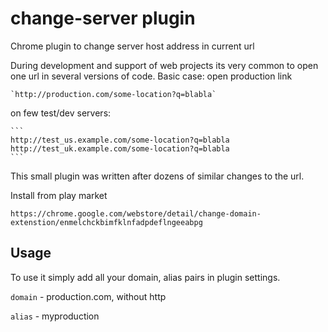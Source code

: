 change-server plugin
=====================

Chrome plugin to change server host address in current url

During development and support of web projects its very common to open one url
in several versions of code. 
Basic case: open production link 

    `http://production.com/some-location?q=blabla`

on few test/dev servers:

    ```
    http://test_us.example.com/some-location?q=blabla 
    http://test_uk.example.com/some-location?q=blabla
    ```


This small plugin was written after dozens of similar changes to the url.



Install from play market

    https://chrome.google.com/webstore/detail/change-domain-extenstion/enmelchckbimfklnfadpdeflngeeabpg
    
    
Usage
-----
To use it simply add all your domain, alias pairs in plugin settings.

`domain` - production.com, without http

`alias` - myproduction


